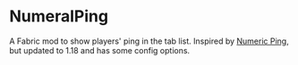 # NumeralPing
A Fabric mod to show players' ping in the tab list. Inspired by [Numeric Ping](https://www.curseforge.com/minecraft/mc-mods/numericping), but updated to 1.18 and has some config options.
